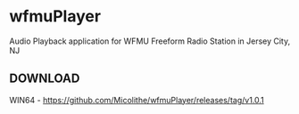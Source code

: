 # wfmuPlayer
Audio Playback application for WFMU Freeform Radio Station in Jersey City, NJ
## DOWNLOAD
WIN64 - https://github.com/Micolithe/wfmuPlayer/releases/tag/v1.0.1
